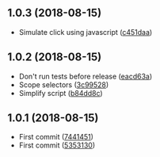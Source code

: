 <a name="1.0.3"></a>
## 1.0.3 (2018-08-15)

* Simulate click using javascript ([c451daa](https://github.com/Kikobeats/twdown/commit/c451daa))



<a name="1.0.2"></a>
## 1.0.2 (2018-08-15)

* Don't run tests before release ([eacd63a](https://github.com/Kikobeats/twdown/commit/eacd63a))
* Scope selectors ([3c99528](https://github.com/Kikobeats/twdown/commit/3c99528))
* Simplify script ([b84dd8c](https://github.com/Kikobeats/twdown/commit/b84dd8c))



<a name="1.0.1"></a>
## 1.0.1 (2018-08-15)

* First commit ([7441451](https://github.com/Kikobeats/twdown/commit/7441451))
* First commit ([5353130](https://github.com/Kikobeats/twdown/commit/5353130))



